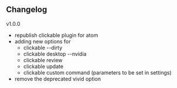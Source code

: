 ## Changelog

v1.0.0
- republish clickable plugin for atom
- adding new options for
  - clickable --dirty
  - clickable desktop --nvidia
  - clickable review
  - clickable update
  - clickable custom command (parameters to be set in settings)
- remove the deprecated vivid option
